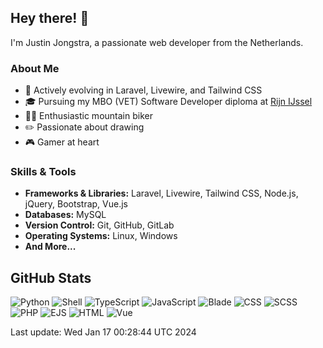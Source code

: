 ## Hey there! 👋

I'm Justin Jongstra, a passionate web developer from the Netherlands.

### About Me
- 🌱 Actively evolving in Laravel, Livewire, and Tailwind CSS
- 🎓 Pursuing my MBO (VET) Software Developer diploma at [Rijn IJssel](https://www.rijnijssel.nl/)
- 🚵‍♂️ Enthusiastic mountain biker
- ✏️ Passionate about drawing
- 🎮 Gamer at heart

### Skills & Tools
- **Frameworks & Libraries:** Laravel, Livewire, Tailwind CSS, Node.js, jQuery, Bootstrap, Vue.js
- **Databases:** MySQL
- **Version Control:** Git, GitHub, GitLab
- **Operating Systems:** Linux, Windows
- **And More...**

## GitHub Stats
![Python](https://img.shields.io/badge/Python-.19%25-blue)
![Shell](https://img.shields.io/badge/Shell-.09%25-blue)
![TypeScript](https://img.shields.io/badge/TypeScript-.01%25-blue)
![JavaScript](https://img.shields.io/badge/JavaScript-4.33%25-blue)
![Blade](https://img.shields.io/badge/Blade-25.64%25-blue)
![CSS](https://img.shields.io/badge/CSS-2.42%25-blue)
![SCSS](https://img.shields.io/badge/SCSS-3.01%25-blue)
![PHP](https://img.shields.io/badge/PHP-62.46%25-blue)
![EJS](https://img.shields.io/badge/EJS-.83%25-blue)
![HTML](https://img.shields.io/badge/HTML-.11%25-blue)
![Vue](https://img.shields.io/badge/Vue-.86%25-blue)

Last update: Wed Jan 17 00:28:44 UTC 2024

